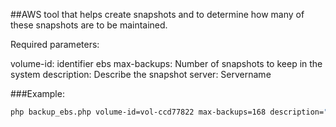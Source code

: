 ##AWS tool that helps create snapshots and to determine how many of these snapshots are to be maintained.

Required parameters:

volume-id: identifier ebs
max-backups: Number of snapshots to keep in the system
description: Describe the snapshot
server: Servername


###Example:
```bash
php backup_ebs.php volume-id=vol-ccd77822 max-backups=168 description="Repositories" server="PAMM"
```
